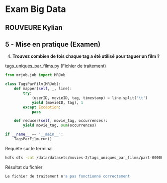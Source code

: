 # Exam Big Data
## ROUVEURE Kylian

## 5 - Mise en pratique (Examen)

4. **Trouvez combien de fois chaque tag a été utilisé pour taguer un film ?**

tags_uniques_par_films.py (Fichier de traitement)
```python
from mrjob.job import MRJob

class TagsParFilm(MRJob):
    def mapper(self, _, line):  
        try:
            (userID, movieID, tag, timestamp) = line.split('\t')
            yield (movieID, tag), 1
        except Exception:
            pass

    def reducer(self, movie_tag, occurrences):
        yield movie_tag, sum(occurrences)

if __name__ == '__main__':
    TagsParFilm.run()
```

Requête sur le terminal
```bash
hdfs dfs -cat /data/datasets/movies-2/tags_uniques_par_films/part-00000 | more
```

Résultat du fichier
```bash
Le fichier de traitement n'a pas fonctionné correctement
```
